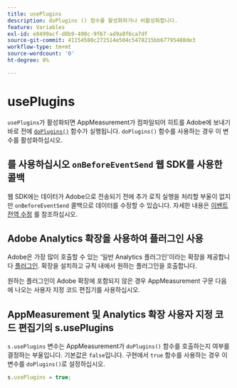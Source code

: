 ```yaml
---
title: usePlugins
description: doPlugins () 함수를 활성화하거나 비활성화합니다.
feature: Variables
exl-id: e8499acf-d8b9-490c-9f67-ad9a8f6ca7df
source-git-commit: 41154580c272514e504c5478215bb67795488de3
workflow-type: tm+mt
source-wordcount: '0'
ht-degree: 0%

---
```


# usePlugins

`usePlugins`가 활성화되면 AppMeasurement가 컴파일되어 히트를 Adobe에 보내기 바로 전에 [`doPlugins()`](../functions/doplugins.md) 함수가 실행됩니다. `doPlugins()` 함수를 사용하는 경우 이 변수를 활성화하십시오.

## 를 사용하십시오 `onBeforeEventSend` 웹 SDK를 사용한 콜백

웹 SDK에는 데이터가 Adobe으로 전송되기 전에 추가 로직 실행을 처리할 부울이 없지만 `onBeforeEventSend` 콜백으로 데이터를 수정할 수 있습니다. 자세한 내용은 [이벤트 전역 수정](https://experienceleague.adobe.com/docs/experience-platform/edge/fundamentals/tracking-events.html#modifying-events-globally) 를 참조하십시오.

## Adobe Analytics 확장을 사용하여 플러그인 사용

Adobe은 가장 많이 호출할 수 있는 &#39;일반 Analytics 플러그인&#39;이라는 확장을 제공합니다 [플러그인](../plugins/impl-plugins.md). 확장을 설치하고 규칙 내에서 원하는 플러그인을 호출합니다.

원하는 플러그인이 Adobe 확장에 포함되지 않은 경우 AppMeasurement 구문 다음에 나오는 사용자 지정 코드 편집기를 사용하십시오.

## AppMeasurement 및 Analytics 확장 사용자 지정 코드 편집기의 s.usePlugins

`s.usePlugins` 변수는 AppMeasurement가 `doPlugins()` 함수를 호출하는지 여부를 결정하는 부울입니다. 기본값은 `false`입니다. 구현에서 `true` 함수를 사용하는 경우 이 변수를 `doPlugins()`로 설정하십시오.

```js
s.usePlugins = true;
```
